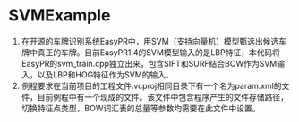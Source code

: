 # SVMExample
1. 在开源的车牌识别系统EasyPR中，用SVM（支持向量机）模型甄选出候选车牌中真正的车牌。目前EasyPR1.4的SVM模型输入的是LBP特征，本代码将EasyPR的svm_train.cpp独立出来，包含SIFT和SURF结合BOW作为SVM输入，以及LBP和HOG特征作为SVM的输入。
2. 例程要求在当前项目的工程文件.vcproj相同目录下有一个名为param.xml的文件，目前例程中有一个现成的文件。该文件中包含程序产生的文件存储路径，切换特征点类型，BOW词汇表的总量等参数均需要在此文件中设置。
